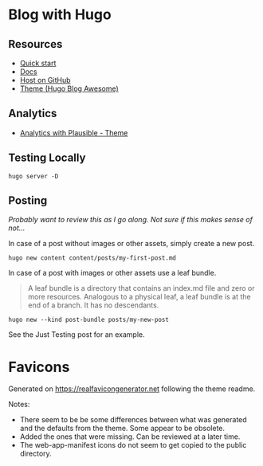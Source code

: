 # Blog with Hugo

## Resources

* [Quick start](https://gohugo.io/getting-started/quick-start/)
* [Docs](https://gohugo.io/documentation/)
* [Host on GitHub](https://gohugo.io/host-and-deploy/host-on-github-pages/)
* [Theme (Hugo Blog Awesome)](https://github.com/hugo-sid/hugo-blog-awesome)

## Analytics

* [Analytics with Plausible - Theme](https://github.com/divinerites/plausible-hugo)

## Testing Locally

```
hugo server -D
```

## Posting 

_Probably want to review this as I go along. Not sure if this makes sense of not..._

In case of a post without images or other assets, simply create a new post.

```
hugo new content content/posts/my-first-post.md
```

In case of a post with images or other assets use a leaf bundle.

> A leaf bundle is a directory that contains an index.md file and zero or more resources. Analogous to a physical leaf, a leaf bundle is at the end of a branch. It has no descendants.

```
hugo new --kind post-bundle posts/my-new-post
```

See the Just Testing post for an example.

# Favicons

Generated on https://realfavicongenerator.net following the theme readme.

Notes:
* There seem to be be some differences between what was generated and the defaults from the theme. Some appear to be obsolete.
* Added the ones that were missing. Can be reviewed at a later time.
* The web-app-manifest icons do not seem to get copied to the public directory.

